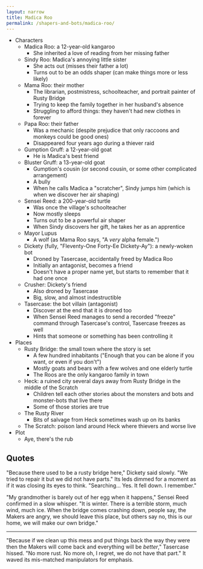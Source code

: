 ```yaml
---
layout: narrow
title: Madica Roo
permalink: /shapers-and-bots/madica-roo/
---
```


-   Characters
    -   Madica Roo: a 12-year-old kangaroo
        -   She inherited a love of reading from her missing father
    -   Sindy Roo: Madica's annoying little sister
        -   She acts out (misses their father a lot)
        -   Turns out to be an odds shaper (can make things more or less likely)
    -   Mama Roo: their mother
        -   The librarian, postmistress, schoolteacher, and portrait painter of Rusty Bridge
        -   Trying to keep the family together in her husband's absence
        -   Struggling to afford things: they haven't had new clothes in forever
    -   Papa Roo: their father
        -   Was a mechanic (despite prejudice that only raccoons and monkeys could be good ones)
        -   Disappeared four years ago during a thiever raid
    -   Gumption Gruff: a 12-year-old goat
        -   He is Madica's best friend
    -   Bluster Gruff: a 13-year-old goat
        -   Gumption's cousin (or second cousin, or some other complicated arrangement)
        -   A bully
        -   When he calls Madica a "scratcher", Sindy jumps him (which is when we discover her air shaping)
    -   Sensei Reed: a 200-year-old turtle
        -   Was once the village's schoolteacher
        -   Now mostly sleeps
        -   Turns out to be a powerful air shaper
        -   When Sindy discovers her gift, he takes her as an apprentice
    -   Mayor Lupus
        -   A wolf (as Mama Roo says, "A *very* alpha female.")
    -   Dickety (fully, "Fleventy-One Forty-Ee Dickety-Ay"): a newly-woken bot
        -   Droned by Tasercase, accidentally freed by Madica Roo
        -   Initially an antagonist, becomes a friend
        -   Doesn't have a proper name yet, but starts to remember that it had one once
    -   Crusher: Dickety's friend
        -   Also droned by Tasercase
        -   Big, slow, and almost indestructible
    -   Tasercase: the bot villain (antagonist)
        -   Discover at the end that it is droned too
        -   When Sensei Reed manages to send a recorded "freeze" command through Tasercase's control,
            Tasercase freezes as well
        -   Hints that someone or something has been controlling it
-   Places
    -   Rusty Bridge: the small town where the story is set
        -   A few hundred inhabitants ("Enough that you can be alone if you want, or even if you don't")
        -   Mostly goats and bears with a few wolves and one elderly turtle
        -   The Roos are the only kangaroo family in town
    -   Heck: a ruined city several days away from Rusty Bridge in the middle of the Scratch
        -   Children tell each other stories about the monsters and bots and monster-bots that live there
        -   Some of those stories are true
    -   The Rusty River
        -   Bits of salvage from Heck sometimes wash up on its banks
    -   The Scratch: poison land around Heck where thievers and worse live
-   Plot
    -   Aye, there's the rub

## Quotes

"Because there used to be a rusty bridge here," Dickety said slowly.
"We tried to repair it but we did not have parts."
Its leds dimmed for a moment as if it was closing its eyes to think.
"Searching...
Yes.
It fell down.
I remember."

"My grandmother is barely out of her egg when it happens,"
Sensei Reed confirmed in a slow whisper.
"It is winter.
There is a terrible storm,
much wind,
much ice.
When the bridge comes crashing down,
people say,
the Makers are angry,
we should leave this place,
but others say no,
this is our home,
we will make our own bridge."

---

"Because if we clean up this mess and put things back the way they were
then the Makers will come back and everything will be *better*,"
Tasercase hissed.
"No more rust.
No more oh, I regret, we do not have that part."
It waved its mis-matched manipulators for emphasis.
